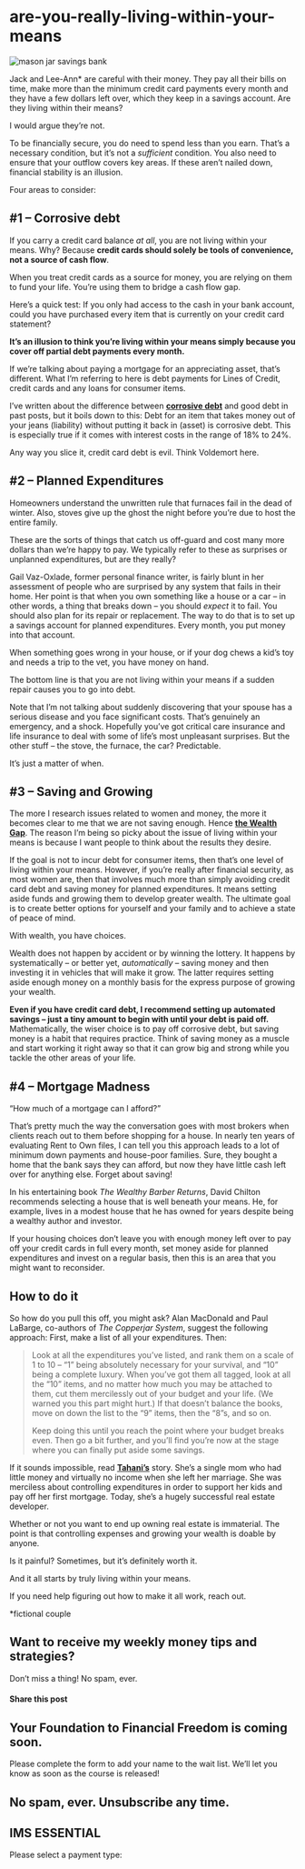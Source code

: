 # are-you-really-living-within-your-means
![mason jar savings bank](https://yourfinanciallaunchpad.com/wp-content/uploads/elementor/thumbs/mason-jar-savings-bank-1311765-639x451-qdc6cqrbkvkqbvm1juw1iusf84sbync09asazw9q4o.jpg "mason-jar-savings-bank-1311765-639×451")

Jack and Lee-Ann\* are careful with their money. They pay all their bills on time, make more than the minimum credit card payments every month and they have a few dollars left over, which they keep in a savings account. Are they living within their means?

I would argue they’re not.

To be financially secure, you do need to spend less than you earn. That’s a necessary condition, but it’s not a *sufficient* condition. You also need to ensure that your outflow covers key areas. If these aren’t nailed down, financial stability is an illusion.

Four areas to consider:

## #1 – Corrosive debt

If you carry a credit card balance *at all*, you are not living within your means. Why? Because **credit cards should solely be tools of convenience, not a source of cash flow**.

When you treat credit cards as a source for money, you are relying on them to fund your life. You’re using them to bridge a cash flow gap.

Here’s a quick test: If you only had access to the cash in your bank account, could you have purchased every item that is currently on your credit card statement?

**It’s an illusion to think you’re living within your means simply because you cover off partial debt payments every month.**

If we’re talking about paying a mortgage for an appreciating asset, that’s different. What I’m referring to here is debt payments for Lines of Credit, credit cards and any loans for consumer items.

I’ve written about the difference between **[corrosive debt](https://yflmainprod.wpengine.com/2015/11/do-you-have-what-it-takes-to-be-financially-solid/)** and good debt in past posts, but it boils down to this: Debt for an item that takes money out of your jeans (liability) without putting it back in (asset) is corrosive debt. This is especially true if it comes with interest costs in the range of 18% to 24%.

Any way you slice it, credit card debt is evil. Think Voldemort here.

## #2 – Planned Expenditures

Homeowners understand the unwritten rule that furnaces fail in the dead of winter. Also, stoves give up the ghost the night before you’re due to host the entire family.

These are the sorts of things that catch us off-guard and cost many more dollars than we’re happy to pay. We typically refer to these as surprises or unplanned expenditures, but are they really?

Gail Vaz-Oxlade, former personal finance writer, is fairly blunt in her assessment of people who are surprised by any system that fails in their home. Her point is that when you own something like a house or a car – in other words, a thing that breaks down – you should *expect* it to fail. You should also plan for its repair or replacement. The way to do that is to set up a savings account for planned expenditures. Every month, you put money into that account.

When something goes wrong in your house, or if your dog chews a kid’s toy and needs a trip to the vet, you have money on hand.

The bottom line is that you are not living within your means if a sudden repair causes you to go into debt.

Note that I’m not talking about suddenly discovering that your spouse has a serious disease and you face significant costs. That’s genuinely an emergency, and a shock. Hopefully you’ve got critical care insurance and life insurance to deal with some of life’s most unpleasant surprises. But the other stuff – the stove, the furnace, the car? Predictable.

It’s just a matter of when.

## #3 – Saving and Growing

The more I research issues related to women and money, the more it becomes clear to me that we are not saving enough. Hence **[the Wealth Gap](https://yflmainprod.wpengine.com/2016/09/dear-former-prime-minister-heres-what-i-do-for-women-and-why-i-do-it/)**. The reason I’m being so picky about the issue of living within your means is because I want people to think about the results they desire.

If the goal is not to incur debt for consumer items, then that’s one level of living within your means. However, if you’re really after financial security, as most women are, then that involves much more than simply avoiding credit card debt and saving money for planned expenditures. It means setting aside funds and growing them to develop greater wealth. The ultimate goal is to create better options for yourself and your family and to achieve a state of peace of mind.

With wealth, you have choices.

Wealth does not happen by accident or by winning the lottery. It happens by systematically – or better yet, *automatically* – saving money and then investing it in vehicles that will make it grow. The latter requires setting aside enough money on a monthly basis for the express purpose of growing your wealth.

**Even if you have credit card debt, I recommend setting up automated savings – just a tiny amount to begin with until your debt is paid off.** Mathematically, the wiser choice is to pay off corrosive debt, but saving money is a habit that requires practice. Think of saving money as a muscle and start working it right away so that it can grow big and strong while you tackle the other areas of your life.

## #4 – Mortgage Madness

“How much of a mortgage can I afford?”

That’s pretty much the way the conversation goes with most brokers when clients reach out to them before shopping for a house. In nearly ten years of evaluating Rent to Own files, I can tell you this approach leads to a lot of minimum down payments and house-poor families. Sure, they bought a home that the bank says they can afford, but now they have little cash left over for anything else. Forget about saving!

In his entertaining book *The Wealthy Barber Returns*, David Chilton recommends selecting a house that is well beneath your means. He, for example, lives in a modest house that he has owned for years despite being a wealthy author and investor.

If your housing choices don’t leave you with enough money left over to pay off your credit cards in full every month, set money aside for planned expenditures and invest on a regular basis, then this is an area that you might want to reconsider.

## How to do it

So how do you pull this off, you might ask? Alan MacDonald and Paul LaBarge, co-authors of *The Copperjar System*, suggest the following approach: First, make a list of all your expenditures. Then:

> Look at all the expenditures you’ve listed, and rank them on a scale of 1 to 10 – “1” being absolutely necessary for your survival, and “10” being a complete luxury. When you’ve got them all tagged, look at all the “10” items, and no matter how much you may be attached to them, cut them mercilessly out of your budget and your life. (We warned you this part might hurt.) If that doesn’t balance the books, move on down the list to the “9” items, then the “8”s, and so on.
> 
> Keep doing this until you reach the point where your budget breaks even. Then go a bit further, and you’ll find you’re now at the stage where you can finally put aside some savings.

If it sounds impossible, read **[Tahani’s](https://yflmainprod.wpengine.com/2013/05/youre-15-youre-getting-married-youre-moving-tahanis-story/)** story. She’s a single mom who had little money and virtually no income when she left her marriage. She was merciless about controlling expenditures in order to support her kids and pay off her first mortgage. Today, she’s a hugely successful real estate developer.

Whether or not you want to end up owning real estate is immaterial. The point is that controlling expenses and growing your wealth is doable by anyone.

Is it painful? Sometimes, but it’s definitely worth it.

And it all starts by truly living within your means.

If you need help figuring out how to make it all work, reach out.

\*fictional couple

## Want to receive my weekly money tips and strategies?

Don’t miss a thing! No spam, ever.

#### Share this post

## Your Foundation to Financial Freedom is coming soon.

Please complete the form to add your name to the wait list. We’ll let you know as soon as the course is released!

## No spam, ever. Unsubscribe any time.

## IMS ESSENTIAL

Please select a payment type: